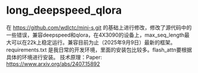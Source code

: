 # long_deepspeed_qlora
在 https://github.com/wdlctc/mini-s.git  的基础上进行修改，修改了源代码中的一些错误，兼容deepspeed和qlora，在4X3090的设备上，max_seq_length最大可以在22k上稳定运行。兼容目前为止（2025年9月9日）最新的框架。
requirements.txt 是我日常的开发环境，里面的安装包比较多。flash_attn要根据具体的环境进行安装。
技术原理：Paper: https://www.arxiv.org/abs/2407.15892
